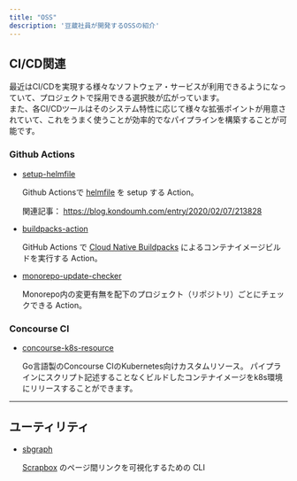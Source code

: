 ```yaml
---
title: "OSS"
description: '豆蔵社員が開発するOSSの紹介'
---
```


## CI/CD関連
最近はCI/CDを実現する様々なソフトウェア・サービスが利用できるようになっていて、プロジェクトで採用できる選択肢が広がっています。  
また、各CI/CDツールはそのシステム特性に応じて様々な拡張ポイントが用意されていて、これをうまく使うことが効率的でなパイプラインを構築することが可能です。

### Github Actions
* [setup-helmfile](https://github.com/mamezou-tech/setup-helmfile)

  Github Actionsで [helmfile](https://github.com/roboll/helmfile) を setup する Action。

  関連記事： <https://blog.kondoumh.com/entry/2020/02/07/213828>

* [buildpacks-action](https://github.com/mamezou-tech/buildpacks-action)

  GitHub Actions で [Cloud Native Buildpacks](https://buildpacks.io) によるコンテナイメージビルドを実行する Action。

* [monorepo-update-checker](https://github.com/mamezou-tech/monorepo-update-checker)

  Monorepo内の変更有無を配下のプロジェクト（リポジトリ）ごとにチェックできる Action。

### Concourse CI
* [concourse-k8s-resource](https://github.com/mamezou-tech/concourse-k8s-resource)

  Go言語製のConcourse CIのKubernetes向けカスタムリソース。
  パイプラインにスクリプト記述することなくビルドしたコンテナイメージをk8s環境にリリースすることができます。

---

## ユーティリティ

* [sbgraph](https://github.com/mamezou-tech/sbgraph)

  [Scrapbox](https://scrapbox.io) のページ間リンクを可視化するための CLI

